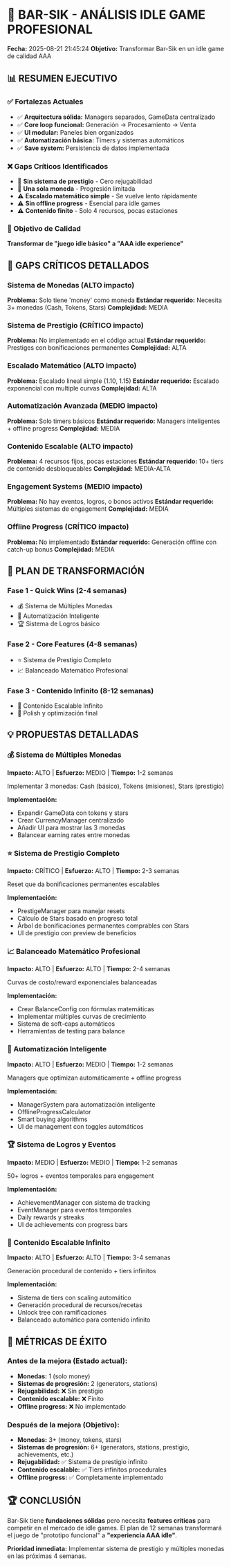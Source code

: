 # 🍺 BAR-SIK - ANÁLISIS IDLE GAME PROFESIONAL

**Fecha:** 2025-08-21 21:45:24
**Objetivo:** Transformar Bar-Sik en un idle game de calidad AAA

## 📊 RESUMEN EJECUTIVO

### ✅ Fortalezas Actuales
- ✅ **Arquitectura sólida:** Managers separados, GameData centralizado
- ✅ **Core loop funcional:** Generación → Procesamiento → Venta
- ✅ **UI modular:** Paneles bien organizados
- ✅ **Automatización básica:** Timers y sistemas automáticos
- ✅ **Save system:** Persistencia de datos implementada

### ❌ Gaps Críticos Identificados
- 🚨 **Sin sistema de prestigio** - Cero rejugabilidad
- 🚨 **Una sola moneda** - Progresión limitada  
- ⚠️ **Escalado matemático simple** - Se vuelve lento rápidamente
- ⚠️ **Sin offline progress** - Esencial para idle games
- ⚠️ **Contenido finito** - Solo 4 recursos, pocas estaciones

### 🎯 Objetivo de Calidad
**Transformar de "juego idle básico" a "AAA idle experience"**

## 🚨 GAPS CRÍTICOS DETALLADOS

### Sistema de Monedas (ALTO impacto)
**Problema:** Solo tiene 'money' como moneda
**Estándar requerido:** Necesita 3+ monedas (Cash, Tokens, Stars)
**Complejidad:** MEDIA

### Sistema de Prestigio (CRÍTICO impacto)
**Problema:** No implementado en el código actual
**Estándar requerido:** Prestiges con bonificaciones permanentes
**Complejidad:** ALTA

### Escalado Matemático (ALTO impacto)
**Problema:** Escalado lineal simple (1.10, 1.15)
**Estándar requerido:** Escalado exponencial con multiple curvas
**Complejidad:** ALTA

### Automatización Avanzada (MEDIO impacto)
**Problema:** Solo timers básicos
**Estándar requerido:** Managers inteligentes + offline progress
**Complejidad:** MEDIA

### Contenido Escalable (ALTO impacto)
**Problema:** 4 recursos fijos, pocas estaciones
**Estándar requerido:** 10+ tiers de contenido desbloqueables
**Complejidad:** MEDIA-ALTA

### Engagement Systems (MEDIO impacto)
**Problema:** No hay eventos, logros, o bonos activos
**Estándar requerido:** Múltiples sistemas de engagement
**Complejidad:** MEDIA

### Offline Progress (CRÍTICO impacto)
**Problema:** No implementado
**Estándar requerido:** Generación offline con catch-up bonus
**Complejidad:** MEDIA

## 🚀 PLAN DE TRANSFORMACIÓN

### Fase 1 - Quick Wins (2-4 semanas)
- 💰 Sistema de Múltiples Monedas
- 🤖 Automatización Inteligente
- 🏆 Sistema de Logros básico

### Fase 2 - Core Features (4-8 semanas)
- ⭐ Sistema de Prestigio Completo
- 📈 Balanceado Matemático Profesional

### Fase 3 - Contenido Infinito (8-12 semanas)
- 🎯 Contenido Escalable Infinito
- 🌟 Polish y optimización final

## 💡 PROPUESTAS DETALLADAS

### 💰 Sistema de Múltiples Monedas
**Impacto:** ALTO | **Esfuerzo:** MEDIO | **Tiempo:** 1-2 semanas

Implementar 3 monedas: Cash (básico), Tokens (misiones), Stars (prestigio)

**Implementación:**
- Expandir GameData con tokens y stars
- Crear CurrencyManager centralizado
- Añadir UI para mostrar las 3 monedas
- Balancear earning rates entre monedas

### ⭐ Sistema de Prestigio Completo
**Impacto:** CRÍTICO | **Esfuerzo:** ALTO | **Tiempo:** 2-3 semanas

Reset que da bonificaciones permanentes escalables

**Implementación:**
- PrestigeManager para manejar resets
- Cálculo de Stars basado en progreso total
- Árbol de bonificaciones permanentes comprables con Stars
- UI de prestigio con preview de beneficios

### 📈 Balanceado Matemático Profesional
**Impacto:** ALTO | **Esfuerzo:** ALTO | **Tiempo:** 2-4 semanas

Curvas de costo/reward exponenciales balanceadas

**Implementación:**
- Crear BalanceConfig con fórmulas matemáticas
- Implementar múltiples curvas de crecimiento
- Sistema de soft-caps automáticos
- Herramientas de testing para balance

### 🤖 Automatización Inteligente
**Impacto:** ALTO | **Esfuerzo:** MEDIO | **Tiempo:** 1-2 semanas

Managers que optimizan automáticamente + offline progress

**Implementación:**
- ManagerSystem para automatización inteligente
- OfflineProgressCalculator
- Smart buying algorithms
- UI de management con toggles automáticos

### 🏆 Sistema de Logros y Eventos
**Impacto:** MEDIO | **Esfuerzo:** MEDIO | **Tiempo:** 1-2 semanas

50+ logros + eventos temporales para engagement

**Implementación:**
- AchievementManager con sistema de tracking
- EventManager para eventos temporales
- Daily rewards y streaks
- UI de achievements con progress bars

### 🎯 Contenido Escalable Infinito
**Impacto:** ALTO | **Esfuerzo:** ALTO | **Tiempo:** 3-4 semanas

Generación procedural de contenido + tiers infinitos

**Implementación:**
- Sistema de tiers con scaling automático
- Generación procedural de recursos/recetas
- Unlock tree con ramificaciones
- Balanceado automático para contenido infinito

## 🎯 MÉTRICAS DE ÉXITO

### Antes de la mejora (Estado actual):
- **Monedas:** 1 (solo money)  
- **Sistemas de progresión:** 2 (generators, stations)
- **Rejugabilidad:** ❌ Sin prestigio
- **Contenido escalable:** ❌ Finito
- **Offline progress:** ❌ No implementado

### Después de la mejora (Objetivo):
- **Monedas:** 3+ (money, tokens, stars)
- **Sistemas de progresión:** 6+ (generators, stations, prestigio, achievements, etc.)
- **Rejugabilidad:** ✅ Sistema de prestigio infinito
- **Contenido escalable:** ✅ Tiers infinitos procedurales
- **Offline progress:** ✅ Completamente implementado

## 🏆 CONCLUSIÓN

Bar-Sik tiene **fundaciones sólidas** pero necesita **features críticas** para competir en el mercado de idle games. El plan de 12 semanas transformará el juego de "prototipo funcional" a **"experiencia AAA idle"**.

**Prioridad inmediata:** Implementar sistema de prestigio y múltiples monedas en las próximas 4 semanas.
